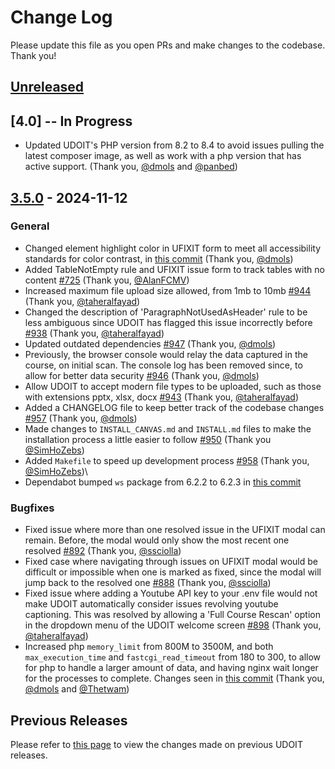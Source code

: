 # Change Log

Please update this file as you open PRs and make changes to the codebase. Thank you!
## [Unreleased](https://github.com/ucfopen/UDOIT/tree/dev)

## [4.0] -- In Progress

- Updated UDOIT's PHP version from 8.2 to 8.4 to avoid issues pulling the latest composer image, as well as work with a php version that has active support. (Thank you, [@dmols](https://github.com/dmols) and [@panbed](https://github.com/panbed))

## [3.5.0](https://github.com/ucfopen/UDOIT/compare/3.4.0...3.5.0) - 2024-11-12

### General

- Changed element highlight color in UFIXIT form to meet all accessibility standards for color contrast, in [this commit](https://github.com/ucfopen/UDOIT/commit/93f4bdd3b64be23392a0fc16a3df5b4f9f057217) (Thank you, [@dmols](https://github.com/dmols))
- Added TableNotEmpty rule and UFIXIT issue form to track tables with no content [#725](https://github.com/ucfopen/UDOIT/pull/725) (Thank you, [@AlanFCMV](https://github.com/alanfcmv))
- Increased maximum file upload size allowed, from 1mb to 10mb [#944](https://github.com/ucfopen/UDOIT/pull/944) (Thank you, [@taheralfayad](https://github.com/taheralfayad))
- Changed the description of 'ParagraphNotUsedAsHeader' rule to be less ambiguous since UDOIT has flagged this issue incorrectly before [#938](https://github.com/ucfopen/UDOIT/pull/938) (Thank you, [@taheralfayad](https://github.com/taheralfayad))
- Updated outdated dependencies [#947](https://github.com/ucfopen/UDOIT/pull/947) (Thank you, [@dmols](https://github.com/dmols))
- Previously, the browser console would relay the data captured in the course, on initial scan. The console log has been removed since, to allow for better data security [#946](https://github.com/ucfopen/UDOIT/pull/946) (Thank you, [@dmols](https://github.com/dmols))
- Allow UDOIT to accept modern file types to be uploaded, such as those with extensions pptx, xlsx, docx [#943](https://github.com/ucfopen/UDOIT/pull/943) (Thank you, [@taheralfayad](https://github.com/taheralfayad))
- Added a CHANGELOG file to keep better track of the codebase changes [#957](https://github.com/ucfopen/UDOIT/pull/957) (Thank you, [@dmols](https://github.com/dmols))
- Made changes to `INSTALL_CANVAS.md` and `INSTALL.md` files to make the installation process a little easier to follow [#950](https://github.com/ucfopen/UDOIT/pull/950) (Thank you [@SimHoZebs](https://github.com/SimHoZebs))
- Added `Makefile` to speed up development process [#958](https://github.com/ucfopen/UDOIT/pull/958) (Thank you, [@SimHoZebs](https://github.com/SimHoZebs))\
- Dependabot bumped `ws` package from 6.2.2 to 6.2.3 in [this commit](https://github.com/ucfopen/UDOIT/commit/2c6962f336e437f3bdffa42534f7235f01bd3c3a)

### Bugfixes

- Fixed issue where more than one resolved issue in the UFIXIT modal can remain. Before, the modal would only show the most recent one resolved [#892](https://github.com/ucfopen/UDOIT/pull/892) (Thank you, [@ssciolla](https://github.com/ssciolla))
- Fixed case where navigating through issues on UFIXIT modal would be difficult or impossible when one is marked as fixed, since the modal will jump back to the resolved one [#888](https://github.com/ucfopen/UDOIT/pull/888) (Thank you, [@ssciolla](https://github.com/ssciolla))
- Fixed issue where adding a Youtube API key to your .env file would not make UDOIT automatically consider issues revolving youtube captioning. This was resolved by allowing a 'Full Course Rescan' option in the dropdown menu of the UDOIT welcome screen [#898](https://github.com/ucfopen/UDOIT/pull/898) (Thank you, [@taheralfayad](https://github.com/taheralfayad))
- Increased php `memory_limit` from 800M to 3500M, and both `max_execution_time` and `fastcgi_read_timeout` from 180 to 300, to allow for php to handle a larger amount of data, and having nginx wait longer for the processes to complete. Changes seen in [this commit](https://github.com/ucfopen/UDOIT/commit/d6c71b59dc3a353fc3d18b048473e1e09bcef423) (Thank you, [@dmols](https://github.com/dmols) and [@Thetwam](https://github.com/Thetwam))

## Previous Releases
Please refer to [this page](https://github.com/ucfopen/UDOIT/releases) to view the changes made on previous UDOIT releases.
